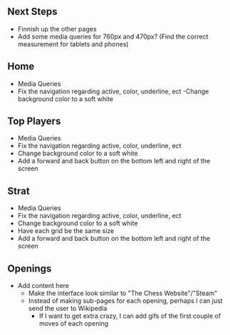 ## Next Steps
- Finnish up the other pages 
- Add some media queries for 760px and 470px? (Find the correct measurement for tablets and phones)


## Home
- Media Queries
- Fix the navigation regarding active, color, underline, ect
-Change background color to a soft white


## Top Players
- Media Queries
- Fix the navigation regarding active, color, underline, ect
- Change background color to a soft white
- Add a forward and back button on the bottom left and right of the screen


## Strat
- Media Queries
- Fix the navigation regarding active, color, underline, ect
- Change background color to a soft white
- Have each grid be the same size
- Add a forward and back button on the bottom left and right of the screen


## Openings
- Add content here
    - Make the interface look similar to "The Chess Website"/"Steam"
    - Instead of making sub-pages for each opening, perhaps I can just send the user to Wikipedia
        - If I want to get extra crazy, I can add gifs of the first couple of moves of each opening





